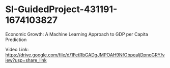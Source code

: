 # SI-GuidedProject-431191-1674103827
Economic Growth: A Machine Learning Approach to GDP per Capita Prediction


Video Link:
https://drive.google.com/file/d/1FetRbGADgJMPOAH9NfObpealjDpnoGRY/view?usp=share_link
